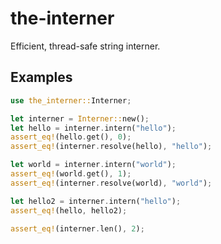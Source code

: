 # the-interner

Efficient, thread-safe string interner.

## Examples

```rust
use the_interner::Interner;

let interner = Interner::new();
let hello = interner.intern("hello");
assert_eq!(hello.get(), 0);
assert_eq!(interner.resolve(hello), "hello");

let world = interner.intern("world");
assert_eq!(world.get(), 1);
assert_eq!(interner.resolve(world), "world");

let hello2 = interner.intern("hello");
assert_eq!(hello, hello2);

assert_eq!(interner.len(), 2);
```
